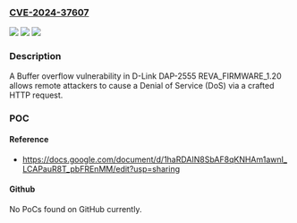 ### [CVE-2024-37607](https://cve.mitre.org/cgi-bin/cvename.cgi?name=CVE-2024-37607)
![](https://img.shields.io/static/v1?label=Product&message=n%2Fa&color=blue)
![](https://img.shields.io/static/v1?label=Version&message=n%2Fa&color=blue)
![](https://img.shields.io/static/v1?label=Vulnerability&message=n%2Fa&color=brighgreen)

### Description

A Buffer overflow vulnerability in D-Link DAP-2555 REVA_FIRMWARE_1.20 allows remote attackers to cause a Denial of Service (DoS) via a crafted HTTP request.

### POC

#### Reference
- https://docs.google.com/document/d/1haRDAIN8SbAF8qKNHAm1awnI_LCAPauR8T_pbFREnMM/edit?usp=sharing

#### Github
No PoCs found on GitHub currently.

